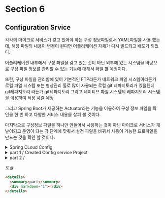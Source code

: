 # Section 6

## Configuration Srvice

각각의 마이크로 서비스가 갖고 있어야 하는 구성 정보파일로서 YAML파일을 사용 했는데, 해당 파일의 내용이 변경이 된다면 어플리케이션 자체가 다시 빌드되고 배포가 되었다.

어플리케이션 내부에서 구성 파일을 갖고 있는 것이 아닌 외부에 있는 시스템을 바탕으로 구성 파일 정보를 관리할 수 있는 기능에 대해서 확일 할 예정이다.

또한, 구상 파일을 관리함에 있어 기본적인 FTP라든가 네트워크 파일 시스템이라든가 로컬 파일 시스템 또는 형상관리 툴로 많이 사용되는 로컬 git 레파지토리가 있을텐데 git레파지토리 라든가 git레파지토리 그리고 네이티브 파일 시스템의 레파지토리 시스템을 이용하여 적용 시킬 예정

그리고 Spring Boot가 제공하는 Actuator라는 기능을 이용하여 구성 정보 파일을 확인을 한 번 하고 다양한 서비스 내용을 살펴 볼 것이다.

마지막으로 구성정보 파일을 하나만 만들어서 사용하는 것이 아닌 마이크로 서비스가 개발이되고 운영이 되는 각 단계에 맞춰서 설정 파일을 바꿔서 사용이 가능한 프로파일을 만드는 것을 확인 할 것이다.

<details>
  <summary> Spring CLoud Config</summary>
  <div markdown="1">

## Spring Cloud Config

- 분산 시스템에서 서버, 클라이언트 구성에 필요한 정보(application.yml)를 외부에서 관리
- 하나의 중앙화 된 저장소에서 구성 요소 관리 가능
- 각 서비스를 재빌드를 하지 않고, 즉시 적용이 가능
- 어플리케이션 배포 파이프 라인을 통하여 `DEV-AUT-PROD`환경에 맞는 구성 정보 사용
  - 각각의 환경마다 사용하는 환경 설정이 다를 수 있다. 예를 들어 데이터베이스 정보, 게이트웨이의 IP 주소, 테스트를 위한 어떤 특정한 값이라든가 환경마다 다르게 가질 수 있다.
    여기서 다르게 가질 수 있다라는 것은 각 환경에 따라 자유로운 변경이 가능해야 한다.

![](https://i.postimg.cc/LXVMBFTQ/1-Sck-Da-Xx-M3o9nds3-FZMZIz-Q.webp)

  </div>
</details>

<details>
  <summary>part 1 / Created Config service Project </summary>
  <div markdown="1">

해당 파일은 설정하고 push는 하지 않을 생각이다. 왜냐하면 해당 파일의 설정 내용은 로컬에서 한정적으로 관리하기 위해서다.

프로젝트 생성 후 어플리케이션 파일에 `@EnableConfigServer` 어노테이션을 추가한다.  
해당 어노테이션은 Spring Cloud Config Server를 활성화하기 위한 설정이다. 해당 어노테이션을 사용하면 애플리케이션이 외부 Git, SVN, 파일 시스템 등에서 구성 정보를 가져와서 클라이언트 애플리케이션에 제공하는 역할을 한다.  
즉, 분산 환경에서 중앙 집중식으로 설정을 관리할 수 있게 해준다.

yaml설정 파일로 이동하여

```yaml
spring:
  application:
    name: config-service
  cloud:
    config:
      server:
        git:
          uri: file:///C://Users//ljy53/Desktop/git/git-local-repo
```

이 처럼 폴더 위치를 지정을 해주고 프로젝트를 실행을 해준다.  
[ecommerce.yml](http://localhost:8888/ecommerce/default)확인을 하면 설정 코드가 나타날 것이다.

여ꈰ서 `ecommerce/default`로 접속을 하였다. 추가적으로 `ecommerce/test`로 접속을 하게되면 같은 파일의 내용을 보여준다.  
이는 test라는 프로파일이 없기 때문에 default를 보여준 것이다.

  </div>
</details>

<details>
  <summary>part 2 / </summary>
  <div markdown="1">
  
  이제 User Microsevice에서 사용하기 위해서 Dependencies를 추가 (spring-cloud-starter-config, spring-cloud-starter-bootstrap) 그리고 `spring.cloud.bootstrap.enable=true`설정을 해준다.

`application.yml`보다 우선 순위가 높은 `bootstrap.yml`파일을 생성한다.

```yaml
spring:
  cloud:
    config:
      uri: http://127.0.0.1:8888
      name: ecommerce
```

원래 갖고 있는 yml파일의 특정한 부분을 떼어서 별도의 공용 서버 같은 역활을 해주는 Spring Cloud Config 서버를 이용하겠다는 것이 목적이다.  
그래서 해당 부분을 떼어서 별도로 따로 저장을 시켰는데 그러려면 해당 부분이 읽어지는 부분들을 `application.yml`파일 보다 먼저 작업을 해야지만 전체적으로 우리가 필요했던 모든 리소스가 맞아 떨아진다.  
따라서 `Spring Cloud Cofig`에 대한 정보를 먼저 등록해 줄 수 있는 파일이 필요하다. 해당 역활을 해주는 것이 `bootstrap.yml`파일을 등록 하므로 외부에 있는 컴퓨터 서버의 정보 파일을 등록해주는 작업이다.

---

이제 User-Service프로젝트에 토큰관련 정보들은 주석처리를 할 것이다. 그 이유는 이제 해당 정보를 `Spring Cloud Config`를 통하여 정보를 갖고 올 것이기 때문이다.

`pom.xml`으로 이동하여 2개의 Dependencies를 추가를 하고 프로젝트를 실행하면  
![](https://i.postimg.cc/Hn0Xkrcz/config2.png)  
이 처럼 comfiguration 서버의 위치, 이름, 위치정보 또한 잘 나타내준다.  
그리고 health_check 메소드를 변경하여 정보를 잘 갖고 오는지 확인하기 위해서 변경했기에 확인을 하면 정보를 잘 갖고온다.

여기서 만약 Configuration의 정보를 변경하게 된다면 다시 갖고와야 한다.  
정보를 다시 갖고 올려면 서버를 재 기동을 하거나, Spring Boot의 `Actuator`기능을 사용하는 방법이다. `Actuator`의 `Refresh`라는 기능을 사용하면 재부팅을 하지 않은 상태에서도 필요한 정보를 얻을 수 있다.  
마지막 방법으로는 `Spring Cloud Bus`를 사용하는 방법이 있다. 해당 방법은 `Actuator`를 사용하는 것 보다 훨씬 더 효율적으로 정보를 갖고 올 수 있다.

일단 먼저 `Actuator`을 사용하는 방법을 살펴 볼 것이다.  
Spring Boot의 `Actuator`라는 것은 어플리케이션의 상태라든가 어플리케이션을 모니터링을 할 수 있는 작업을 이야기한다.

별도의 어플리케이션을 기동하지 않더라도 단순히 Dependency를 추가하여 각종 Metric, 지표, 수치를 수집하기 위한 엔드포인트를 제공해준다.

`Actuator`관련된 모든 코드는 `/actuator`로 시작을 한다. 이러한 정보들은 로그인을 거치지 않고도 사용하기 위해 `permitAll`속성을 추가해준다.  
그리고 아래와 같이 추가적으로 작성을 해준다.

```yaml
management:
  endpoints:
    web:
      exposure:
        include: refresh, health, beans
```

  </div>
</details>

_토글_

```html
<details>
  <summary>part</summary>
  <div markdown="1"></div>
</details>
```
